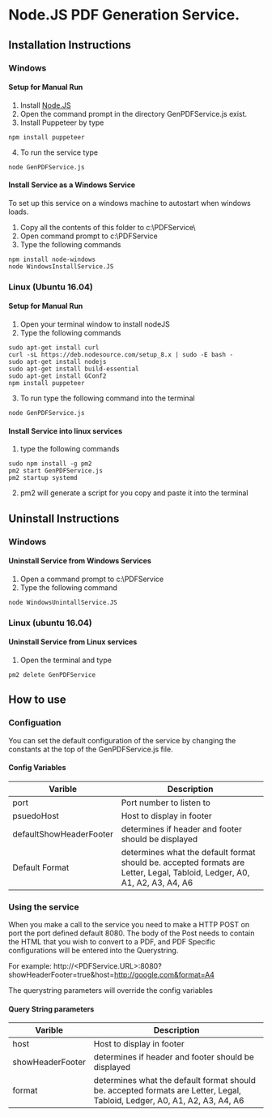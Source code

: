 # Node.JS PDF Generation Service.
## Installation Instructions
### Windows
#### Setup for Manual Run
1. Install [Node.JS](https://nodejs.org/en/download/)
2. Open the command prompt in the directory GenPDFService.js exist.
3. Install Puppeteer by type
```
npm install puppeteer
```
4. To run the service type
```
node GenPDFService.js
```
#### Install Service as a Windows Service

To set up this service on a windows machine to autostart when windows loads.

1. Copy all the contents of this folder to c:\PDFService\
2. Open command prompt to c:\PDFService
3. Type the following commands
```
npm install node-windows
node WindowsInstallService.JS
```

### Linux (Ubuntu 16.04)
#### Setup for Manual Run
1. Open your terminal window to install nodeJS
2. Type the following commands
```
sudo apt-get install curl
curl -sL https://deb.nodesource.com/setup_8.x | sudo -E bash -
sudo apt-get install nodejs
sudo apt-get install build-essential
sudo apt-get install GConf2
npm install puppeteer
```
3. To run type the following command into the terminal
```
node GenPDFService.js
```
#### Install Service into linux services
1. type the following commands
```
sudo npm install -g pm2
pm2 start GenPDFService.js
pm2 startup systemd
```
2. pm2 will generate a script for you copy and paste it into the terminal

## Uninstall Instructions
### Windows
#### Uninstall Service from Windows Services

1. Open a command prompt to c:\PDFService
2. Type the following command
```
node WindowsUnintallService.JS
```

### Linux (ubuntu 16.04)
#### Uninstall Service from Linux services
1. Open the terminal and type
```
pm2 delete GenPDFService
```

## How to use
### Configuation
You can set the default configuration of the service by changing the constants at the top of the GenPDFService.js file.

#### Config Variables

| Varible | Description              |
| ------- | ------------------------ |
| port    | Port number to listen to |
| psuedoHost | Host to display in footer |
| defaultShowHeaderFooter | determines if header and footer should be displayed|
| Default Format | determines what the default format should be. accepted formats are Letter, Legal, Tabloid, Ledger, A0, A1, A2, A3, A4, A6 |

### Using the service

When you make a call to the service you need to make a HTTP POST on port the port defined default 8080. The body of the 
Post needs to contain the HTML that you wish to convert to a PDF, and PDF Specific configurations will be entered into the Querystring. 

For example: http://<PDFService.URL>:8080?showHeaderFooter=true&host=http://google.com&format=A4

The querystring parameters will override the config variables

#### Query String parameters

| Varible | Description              |
| ------- | ------------------------ |
| host | Host to display in footer |
| showHeaderFooter | determines if header and footer should be displayed|
| format | determines what the default format should be. accepted formats are Letter, Legal, Tabloid, Ledger, A0, A1, A2, A3, A4, A6 |


